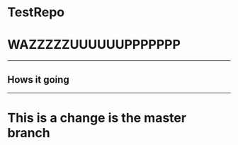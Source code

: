 # TestRepo

# WAZZZZZUUUUUUPPPPPPP

---
## Hows it going
---

# This is a change is the master branch
